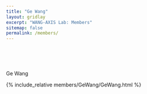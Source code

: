 ```yaml
---
title: "Ge Wang"
layout: gridlay
excerpt: "WANG-AXIS Lab: Members"
sitemap: false
permalink: /members/
---
```


<br/>
<br/>
<br/>

Ge Wang

{% include_relative members/GeWang/GeWang.html %}
